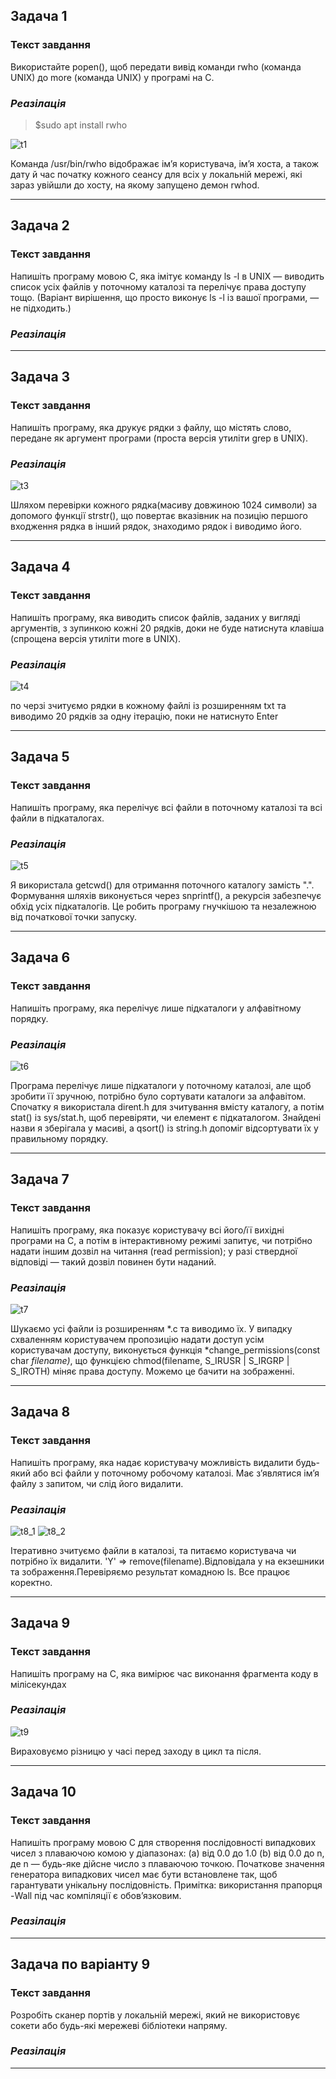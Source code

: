 ## Задача 1

### Текст завдання
Використайте popen(), щоб передати вивід команди rwho (команда UNIX) до more (команда UNIX) у програмі на C.
### *Реазілація*
>$sudo apt install rwho

![t1](t1.jpeg)

Команда /usr/bin/rwho відображає ім’я користувача, ім’я хоста, а також дату й час початку кожного сеансу для всіх у локальній мережі, які зараз увійшли до хосту, на якому запущено демон rwhod.
_______
## Задача 2

### Текст завдання
 Напишіть програму мовою C, яка імітує команду ls -l в UNIX — виводить список усіх файлів у поточному каталозі та перелічує права доступу тощо.
 (Варіант вирішення, що просто виконує ls -l із вашої програми, — не підходить.)
### *Реазілація*

_______
## Задача 3

### Текст завдання
Напишіть програму, яка друкує рядки з файлу, що містять слово, передане як аргумент програми (проста версія утиліти grep в UNIX).
### *Реазілація*
![t3](t3.jpeg)

Шляхом перевірки кожного рядка(масиву довжиною 1024 символи) за допомого функції strstr(), що повертає вказівник на позицію першого входження рядка в інший рядок, знаходимо рядок і виводимо його.

_______

## Задача 4

### Текст завдання
Напишіть програму, яка виводить список файлів, заданих у вигляді аргументів, з зупинкою кожні 20 рядків, доки не буде натиснута клавіша (спрощена версія утиліти more в UNIX).
### *Реазілація*
![t4](t4.jpeg)

по черзі зчитуємо рядки в кожному файлі із розширенням txt та виводимо 20 рядків за одну ітерацію, поки не натиснуто Enter

_______
## Задача 5

### Текст завдання
 Напишіть програму, яка перелічує всі файли в поточному каталозі та всі файли в підкаталогах.
### *Реазілація*
![t5](t5.jpeg)

Я використала getcwd() для отримання поточного каталогу замість ".". Формування шляхів виконується через snprintf(), а рекурсія забезпечує обхід усіх підкаталогів. Це робить програму гнучкішою та незалежною від початкової точки запуску.
_______
## Задача 6

### Текст завдання
 Напишіть програму, яка перелічує лише підкаталоги у алфавітному порядку.
### *Реазілація*
![t6](t6.jpeg)

Програма перелічує лише підкаталоги у поточному каталозі, але щоб зробити її зручною, потрібно було сортувати каталоги за алфавітом. Спочатку я використала dirent.h для зчитування вмісту каталогу, а потім stat() із sys/stat.h, щоб перевіряти, чи елемент є підкаталогом. Знайдені назви я зберігала у масиві, а qsort() із string.h допоміг відсортувати їх у правильному порядку.
_______
## Задача 7

### Текст завдання
Напишіть програму, яка показує користувачу всі його/її вихідні програми на C, а потім в інтерактивному режимі запитує, чи потрібно надати іншим дозвіл на читання (read permission); у разі ствердної відповіді — такий дозвіл повинен бути наданий.
### *Реазілація*

![t7](t7.jpeg)

Шукаємо усі файли із розширенням *.с та виводимо їх. У випадку схваленням користувачем пропозицію надати доступ усім користувачам доступу, виконується функція *change_permissions(const char *filename)*, що функцією chmod(filename, S_IRUSR | S_IRGRP | S_IROTH) міняє права доступу. Можемо це бачити на зображенні.
_______
## Задача 8

### Текст завдання
 Напишіть програму, яка надає користувачу можливість видалити будь-який або всі файли у поточному робочому каталозі. Має з’являтися ім’я файлу з запитом, чи слід його видалити.
### *Реазілація*
![t8_1](t8_prog.jpeg)
![t8_2](t8_result.jpeg)

Ітеративно зчитуємо файли в каталозі, та питаємо користувача чи потрібно їх видалити. 'Y' => remove(filename).Відповідала у на екзешники та зображення.Перевіряємо результат комадною ls. Все працює коректно.

_______
## Задача 9

### Текст завдання
 Напишіть програму на C, яка вимірює час виконання фрагмента коду в мілісекундах
### *Реазілація*
![t9](t9.jpeg)

Вираховуємо різницю у часі перед заходу в цикл та після.
_______
## Задача 10

### Текст завдання
Напишіть програму мовою C для створення послідовності випадкових чисел з плаваючою комою у діапазонах:
 (a) від 0.0 до 1.0
 (b) від 0.0 до n, де n — будь-яке дійсне число з плаваючою точкою.
 Початкове значення генератора випадкових чисел має бути встановлене так, щоб гарантувати унікальну послідовність.
Примітка: використання прапорця -Wall під час компіляції є обов’язковим.

### *Реазілація*

_______

## Задача по варіанту 9

### Текст завдання
Розробіть сканер портів у локальній мережі, який не використовує сокети або будь-які мережеві бібліотеки напряму.
### *Реазілація*

_______
